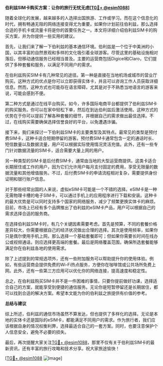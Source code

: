 **伯利兹SIM卡购买方案：让你的旅行无忧无虑[[TG💪+ @esim1088](https://t.me/s/esim1088)]**

随着全球化的发展，越来越多的人选择出国旅游、工作或学习。而在这个信息化的时代，拥有畅通无阻的网络连接变得尤为重要。如果你计划前往伯利兹，那么选择合适的手机卡或流量卡将是你的首要任务之一。本文将详细介绍伯利兹SIM卡的购买方案，并为你提供一些实用的建议。

首先，让我们来了解一下伯利兹的基本通信环境。伯利兹是一个位于中美洲的小国，以其丰富的自然景观和多样的文化吸引着全球游客。尽管这里的基础设施相对落后，但移动通信服务已经相当普及。主要的运营商包括Digicel和Claro，它们提供了多种套餐和服务，以满足不同用户的需求。

在伯利兹购买SIM卡有几种常见的途径。第一种是直接在当地机场或城市的营业厅购买。这种方式的优点是你可以立即获得实体卡，并且可以咨询工作人员获取详细信息。然而，这种方式也可能存在语言障碍，尤其是对于不熟悉当地语言的游客来说，可能会感到不便。

第二种方式是通过在线平台购买。如今，许多国际电商平台都提供了伯利兹SIM卡的购买服务。你可以在家中轻松下单，然后在到达伯利兹后激活使用。这种方式的优势在于你可以提前了解各种套餐的细节，并根据自己的需求做出最佳选择。不过，在线购买需要确保选择信誉良好的平台，以免遭遇诈骗。

接下来，我们来探讨一下伯利兹SIM卡的主要类型及其特点。最常见的类型是预付费SIM卡，这种卡适合短期停留的游客。预付费SIM卡通常包含一定的通话时长、短信数量以及数据流量，用户可以根据实际使用情况灵活充值。此外，还有一些专门针对数据流量的SIM卡，适合需要大量上网的用户。

另一种类型的SIM卡是后付费SIM卡，通常由当地的大型运营商提供。这类卡适合长期居住或工作的用户，因为它们允许用户每月支付固定的费用，享受无限量的数据流量和其他增值服务。不过，后付费SIM卡的申请流程相对复杂，需要提供身份证明和银行账户信息。

对于那些经常出国的人来说，虚拟eSIM卡可能是一个不错的选择。eSIM卡是一种无需物理卡槽的电子SIM卡，可以通过手机上的应用程序进行下载和安装。这种卡的最大优势是可以同时支持多个国家的网络服务，减少了频繁更换实体卡的麻烦。目前，市场上已经有多个品牌推出了伯利兹的eSIM卡产品，用户可以根据自己的需求选择合适的服务商。

在选择伯利兹SIM卡时，有几个关键因素需要考虑。首先是预算，不同的套餐价格差异较大，你需要根据自己的经济状况做出合理的选择。其次是使用频率，如果你只是偶尔使用手机上网，那么选择一个基础套餐即可；但如果你需要长时间在线办公或视频通话，则应选择更高端的套餐。最后是网络覆盖范围，确保所选套餐能够满足你在伯利兹各地的使用需求。

除了上述提到的常规选项外，还有一些附加服务可以帮助提升你的使用体验。例如，有些运营商会提供免费的Wi-Fi热点服务，方便你在咖啡馆或公共场所免费上网。此外，还有一些第三方应用可以优化你的网络连接，提高速度和稳定性。

总之，在伯利兹购买SIM卡并不是一件困难的事情，只要你提前做好功课，选择适合自己的方案，就能享受到便捷的通信服务。无论你是短暂停留还是长期居住，都可以找到合适的解决方案。希望本文能为你的伯利兹之旅提供有价值的参考。

**总结与建议**

综上所述，伯利兹的通信市场虽然不算发达，但也提供了多样化的选择。无论是本地的实体卡还是国际的eSIM卡，都能满足不同用户的需求。作为旅行者，我们应该根据自身的情况权衡利弊，选择最适合自己的一套方案。同时，也要注意保护个人信息安全，避免不必要的损失。

最后，再次提醒大家关注[TG💪+ @esim1088](https://t.me/s/esim1088)，那里不仅有关于伯利兹SIM卡的最新资讯，还有丰富的旅行攻略和技术分享。祝大家旅途愉快！

[[TG💪+ @esim1088](https://t.me/s/esim1088) ![Image](https://i.postimg.cc/4NQfJmqS/Snipaste-2025-05-13-00-14-12.png)]